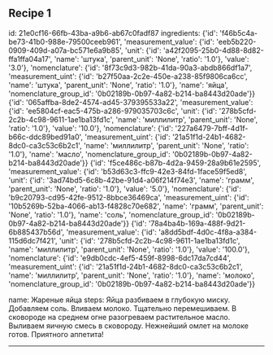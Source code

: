## Recipe 1

id: 21e0cf16-66fb-43ba-a9b6-ab67c0fadf87
ingredients: 
	{'id': 'f46b5c4a-be73-41b0-988e-79500ceeb961', 'measurement_value': {'id': 'eeb5b220-0909-409d-a07a-bc571e6a9b85', 'unit': {'id': 'a42f2095-25b0-4d88-8d82-ffa1ffa04a17', 'name': 'штука', 'parent_unit': 'None', 'ratio': '1.0'}, 'value': '3.0'}, 'nomenclature': {'id': '8f73c9d3-982b-41da-90a3-abdb866df1a7', 'measurement_uint': {'id': 'b27f50aa-2c2e-450e-a238-85f9806ca6cc', 'name': 'штука', 'parent_unit': 'None', 'ratio': '1.0'}, 'name': 'яйца', 'nomenclature_group_id': '0b02189b-0b97-4a82-b214-ba8443d20ade'}}
	{'id': '065affba-8de2-4574-ad45-379395533a22', 'measurement_value': {'id': 'ee5804cf-eac5-475b-a286-979035703c6c', 'unit': {'id': '278b5cfd-2c2b-4c98-9611-1ae1ba13fd1c', 'name': 'миллилитр', 'parent_unit': 'None', 'ratio': '1.0'}, 'value': '10.0'}, 'nomenclature': {'id': '227a6479-7bff-4d1f-b66c-ddc89bed91a0', 'measurement_uint': {'id': '21a51f1d-24b1-4682-8dc0-ca3c53c6b2c1', 'name': 'миллилитр', 'parent_unit': 'None', 'ratio': '1.0'}, 'name': 'масло', 'nomenclature_group_id': '0b02189b-0b97-4a82-b214-ba8443d20ade'}}
	{'id': 'f5ce486c-b87b-4d2a-9459-28a9b61e2595', 'measurement_value': {'id': 'b53d63c3-ffc9-42e3-84fd-1face59f5ed8', 'unit': {'id': '3ad74bd5-6c8b-42be-91d4-a06f214f74e3', 'name': 'грамм', 'parent_unit': 'None', 'ratio': '1.0'}, 'value': '5.0'}, 'nomenclature': {'id': 'b9c20793-cd95-42fe-9512-8bbce36469ca', 'measurement_uint': {'id': '10b5269b-52ba-4066-ab13-f4828c70e682', 'name': 'грамм', 'parent_unit': 'None', 'ratio': '1.0'}, 'name': 'соль', 'nomenclature_group_id': '0b02189b-0b97-4a82-b214-ba8443d20ade'}}
	{'id': '78a4ba4b-169a-488f-9d21-6b885437b56d', 'measurement_value': {'id': 'a8dd5bdf-4d0c-4f8a-a384-115d6dc7f421', 'unit': {'id': '278b5cfd-2c2b-4c98-9611-1ae1ba13fd1c', 'name': 'миллилитр', 'parent_unit': 'None', 'ratio': '1.0'}, 'value': '100.0'}, 'nomenclature': {'id': 'e9db0cdc-4ef5-459f-8998-6dc17da7cd44', 'measurement_uint': {'id': '21a51f1d-24b1-4682-8dc0-ca3c53c6b2c1', 'name': 'миллилитр', 'parent_unit': 'None', 'ratio': '1.0'}, 'name': 'молоко', 'nomenclature_group_id': '0b02189b-0b97-4a82-b214-ba8443d20ade'}}

name: Жареные яйца
steps: 
	Яйца разбиваем в глубокую миску.
	Добавляем соль.
	Вливаем молоко.
	Тщательно перемешиваем.
	В сковороде на среднем огне разогреваем растительное масло. Выливаем яичную смесь в сковороду.
	Нежнейший омлет на молоке готов. Приятного аппетита!


---
